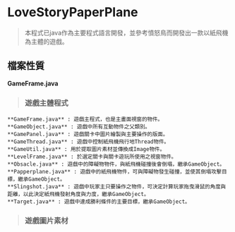 # LoveStoryPaperPlane
>本程式已java作為主要程式語言開發，並參考憤怒鳥而開發出一款以紙飛機為主體的遊戲。

## 檔案性質
**GameFrame.java**
> ### 遊戲主體程式 
```
**GameFrame.java** : 遊戲主程式，也是主畫面視窗的物件。
**GameObject.java** : 遊戲中所有互動物件之父類別。
**GamePanel.java** : 遊戲關卡中圖片繪製與主要操作的版面。
**GameThread.java** : 遊戲中控制紙飛機飛行地Thread物件。
**GameUtil.java** : 用於提取圖片素材並傳換成Image物件。
**LevelFrame.java** : 於選定關卡與關卡遊玩所使用之視窗物件。
**Obsacle.java** : 遊戲中的障礙物物件，與紙飛機碰撞後會倒塌，繼承GameObject。
**Papperplane.java** : 遊戲中的紙飛機物件，可與障礙物發生碰撞，並使其倒塌攻擊目標，繼承GameObject。
**Slingshot.java** : 遊戲中玩家主只要操作之物件，可決定計算玩家拖曳滑鼠的角度與距離，以此決定紙飛機發射角度與力度，繼承GameObject。
**Target.java** : 遊戲中達成勝利條件的主要目標，繼承GameObject。
```
> ### 遊戲圖片素材
